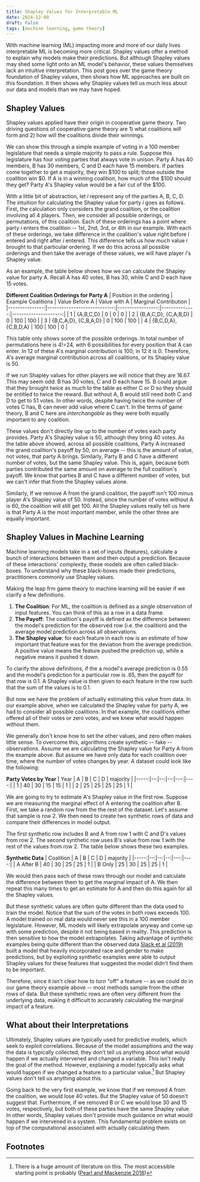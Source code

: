 ```yaml
---
title: Shapley Values for Interpretable ML
date: 2024-12-09
draft: False
tags: [machine learning, game theory]
---
```


With machine learning (ML) impacting more and more of our daily lives interpretable ML is becoming more critical. Shapley values offer a method to explain why models make their predictions. But although Shapley values may shed some light onto an ML model's behavior, these values themselves lack an intuitive interpretation. This post goes over the game theory foundation of Shapley values, then shows how ML approaches are built on this foundation. It then shows why Shapley values tell us much less about our data and models than we may have hoped.

## Shapley Values

Shapley values applied have their origin in cooperative game theory. Two driving questions of cooperative game theory are 1) what coalitions will form and 2) how will the coalitions divide their winnings. 

We can show this through a simple example of voting in a 100 member legislature that needs a simple majority to pass a rule. Suppose this legislature has four voting parties that always vote in unison. Party A has 40 members, B has 30 members, C and D each have 15 members. If parties come together to get a majority, they win $100 to split; those outside the coalition win $0. If A is in a winning coalition, how much of the $100 should they get? Party A's Shapley value would be a fair cut of the $100.

With a little bit of abstraction, let *i* represent any of the parties A, B, C, D. The intuition for calculating the Shapley value for party *i* goes as follows. First, the calculation only considers the grand coalition, or the coalition involving all 4 players. Then, we consider all possible orderings, or permutations, of this coalition. Each of these orderings has a point where party *i* enters the coalition -- 1st, 2nd, 3rd, or 4th in our example. With each of these orderings, we take difference in the coalition's value right before *i* entered and right after *i* entered. This difference tells us how much value *i* brought to that particular ordering. If we do this across all possible orderings and then take the average of these values, we will have player *i*'s Shapley value.

As an example, the table below shows how we can calculate the Shapley value for party A. Recall A has 40 votes, B has 30, while C and D each have 15 votes.

**Different Coalition Orderings for Party A**
| Position in the ordering | Example Coalitions | Value Before A | Value with A | Marginal Contribution |
|---------------:|----------------------------:|-----------------:|--------------:|---------------------:|
| 1 | {A,B,C,D} | 0 | 0 | 0 |
| 2 | {B,A,C,D}, {C,A,B,D} | 0 | 100 | 100 |
| 3 | {B,C,A,D}, {C,B,A,D} | 0 | 100 | 100 |
| 4 | {B,C,D,A}, {C,B,D,A} | 100 | 100 | 0 |

This table only shows some of the possible orderings. In total number of permutations here is 4!=24, with 6 possibilities for every position that A can enter. In 12 of these A's marginal contribution is 100; in 12 it is 0. Therefore, A's average marginal contribution across all coalitions, or its Shapley value is 50.

If we run Shapley values for other players we will notice that they are 16.67. This may seem odd: B has 30 votes, C and D each have 15. B could argue that they brought twice as much to the table as either C or D so they should be entitled to twice the reward. But without A, B would still need both C and D to get to 51 votes. In other words, despite having twice the number of votes C has, B can never add value where C can't. In the terms of game theory, B and C here are *interchangable* as they were both equally important to any coalition. 

These values don't directly line up to the number of votes each party provides. Party A's Shapley value is 50, although they bring 40 votes. As the table above showed, across all possible coalitions, Party A increased the grand coalition's payoff by 50, on average -- this is the amount of value, not votes, that party A brings. Similarly, Party B and C have a different number of votes, but the same Shapley value. This is, again, because both parties contributed the same amount on average to the full coalition's payoff. We know that parties B and C have a different number of votes, but we can't infer that from the Shapley values alone.

Similarly, If we remove A from the grand coalition, the payoff isn't 100 minus player A's Shapley value of 50. Instead, since the number of votes without A is 60, the coalition will still get 100. All the Shapley values really tell us here is that Party A is the most important member, while the other three are equally important.

## Shapley Values in Machine Learning

Machine learning models take in a set of inputs (features), calculate a bunch of interactions between them and then output a prediction. Because of these interactions' complexity, these models are often called black-boxes. To understand why these black-boxes made their predictions, practitioners commonly use Shapley values.

Making the leap frm game theory to machine learning will be easier if we clarify a few definitions. 
  
 1) **The Coalition**: For ML, the coalition is defined as a single observation of input features. You can think of this as a row in a data frame.
 2) **The Payoff**: The coalition's payoff is defined as the difference between the model's prediction for the observed row (i.e. the coalition) and the average model prediction across all observations.
 3) **The Shapley value**: for each feature in each row is an estimate of how important that feature was for the deviation from the average prediction. A positive value means the feature pushed the prediction up, while a negative means it pushed it down.

To clarify the above definitions, if the a model's average prediction is 0.55 and the model's prediction for a particular row is .65, then the payoff for that row is 0.1. A Shapley value is then given to each feature in the row such that the sum of the values is to 0.1.

But now we have the problem of actually estimating this value from data. In our example above, when we calculated the Shapley value for party A, we had to consider all possible coalitions. In that example, the coalitions either offered all of their votes or zero votes, and we knew what would happen without them. 

We generally don't know how to set the other values, and zero often makes little sense. To overcome this, algorithms create synthetic -- fake -- observations. Assume we are calculating the Shapley value for Party A from the example above. But assume we have only data for each coalition over time, where the number of votes changes by year. A dataset could  look like the following:

**Party Votes by Year**
| Year | A | B | C | D | majority |
|-----:|--:|--:|--:|---:|----:|
| 1 | 40 | 30 | 15 | 15 | 1 |
| 2 | 25 | 25 | 25 | 25 | 1 |

We are going to try to estimate A's Shapley value in the first row. Suppose we are measuring the marginal effect of A entering the coalition after B. First, we take a random row from the the rest of the dataset. Let's assume that sample is row 2. We then need to create two synthetic rows of data and compare their differences in model output. 

The first synthetic row includes B and A from row 1 with C and D's values from row 2. The second synthetic row uses B's value from row 1 with the rest of the values from row 2. The table below shows these two examples.

**Synthetic Data**
| Coalition | A | B | C | D | majority |
|-----:|--:|--:|--:|---:|----:|
| A After B | 40 | 30 | 25 | 25 | 1 |
| B Only | 25 | 30 | 25 | 25 | 1 |

We would then pass each of these rows through our model and calculate the difference between them to get the marginal impact of A. We then repeat this many times to get an estimate for A and then do this again for all the Shapley values. 

But these synthetic values are often quite different than the data used to train the model. Notice that the sum of the votes in both rows exceeds 100. A model trained on real data would never see this in a 100 member legislature. However, ML models will likely extrapolate anyway and come up with some prediction, despite it not being based in reality. This prediction is then sensitive to how the model extrapolates. Taking advantage of synthetic examples being quite different than the observed data [Slack et al (2019)](https://arxiv.org/abs/1911.02508) built a model that heavily incorporated race and gender to make predictions, but by exploiting synthetic examples were able to output Shapley values for these features that suggested the model didn't find them to be important.

Therefore, since it isn't clear how to turn "off" a feature -- as we could do in our game theory example above -- most methods sample from the other rows of data. But these synthetic rows are often very different from the underlying data, making it difficult to accurately calculating the marginal impact of a feature.

## What about their Interpretations

Ultimately, Shapley values are typically used for predictive models, which seek to exploit correlations. Because of the model assumptions and the way the data is typically collected, they don't tell us anything about what would happen if we actually intervened and changed a variable. This isn't really the goal of the method. However, explaining a model typically asks what would happen if we changed a feature to a particular value.[^citations] But Shapley values don't tell us anything about this.

Going back to the very first example, we know that if we removed A from the coalition, we would lose 40 votes. But the Shapley value of 50 doesn't suggest that. Furthermore, if we removed B or C we would lose 30 and 15 votes, respectively, but both of these parties have the same Shapley value. In other words, Shapley values don't provide much guidance on what would happen if we intervened in a system. This fundamental problem exists on top of the computational associated with actually calculating them.

## Footnotes
[^approximation]: This assumes you can calculate the Shapley value exactly. Since this calculation is NP-Hard, these are typically approximated.
[^citations]: There is a huge amount of literature on this. The most accessible starting point is probably ([Pearl and Mackenzie 2018](https://www.amazon.com/Book-Why-Science-Cause-Effect/dp/046509760X))